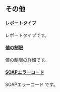 ## その他
#### [レポートタイプ](/docs/ja/api_reference/appendix/reports.md)
レポートタイプです。
#### [値の制限](/docs/ja/api_reference/appendix/constraints.md)
値の制限の詳細です。
#### [SOAPエラーコード](/docs/ja/api_reference/appendix/errorcodes.md)
SOAPエラーコード です。

